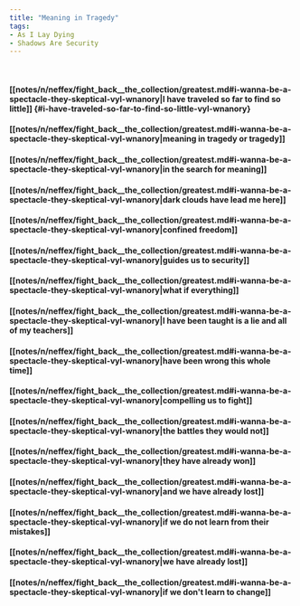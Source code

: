 ```yaml
---
title: "Meaning in Tragedy"
tags:
- As I Lay Dying
- Shadows Are Security
---
```

&nbsp;
#### [[notes/n/neffex/fight_back__the_collection/greatest.md#i-wanna-be-a-spectacle-they-skeptical-vyl-wnanory|I have traveled so far to find so little]] {#i-have-traveled-so-far-to-find-so-little-vyl-wnanory}
#### [[notes/n/neffex/fight_back__the_collection/greatest.md#i-wanna-be-a-spectacle-they-skeptical-vyl-wnanory|meaning in tragedy or tragedy]]
#### [[notes/n/neffex/fight_back__the_collection/greatest.md#i-wanna-be-a-spectacle-they-skeptical-vyl-wnanory|in the search for meaning]]
#### [[notes/n/neffex/fight_back__the_collection/greatest.md#i-wanna-be-a-spectacle-they-skeptical-vyl-wnanory|dark clouds have lead me here]]
#### [[notes/n/neffex/fight_back__the_collection/greatest.md#i-wanna-be-a-spectacle-they-skeptical-vyl-wnanory|confined freedom]]
#### [[notes/n/neffex/fight_back__the_collection/greatest.md#i-wanna-be-a-spectacle-they-skeptical-vyl-wnanory|guides us to security]]
#### [[notes/n/neffex/fight_back__the_collection/greatest.md#i-wanna-be-a-spectacle-they-skeptical-vyl-wnanory|what if everything]]
#### [[notes/n/neffex/fight_back__the_collection/greatest.md#i-wanna-be-a-spectacle-they-skeptical-vyl-wnanory|I have been taught is a lie and all of my teachers]]
#### [[notes/n/neffex/fight_back__the_collection/greatest.md#i-wanna-be-a-spectacle-they-skeptical-vyl-wnanory|have been wrong this whole time]]
#### [[notes/n/neffex/fight_back__the_collection/greatest.md#i-wanna-be-a-spectacle-they-skeptical-vyl-wnanory|compelling us to fight]]
#### [[notes/n/neffex/fight_back__the_collection/greatest.md#i-wanna-be-a-spectacle-they-skeptical-vyl-wnanory|the battles they would not]]
#### [[notes/n/neffex/fight_back__the_collection/greatest.md#i-wanna-be-a-spectacle-they-skeptical-vyl-wnanory|they have already won]]
#### [[notes/n/neffex/fight_back__the_collection/greatest.md#i-wanna-be-a-spectacle-they-skeptical-vyl-wnanory|and we have already lost]]
#### [[notes/n/neffex/fight_back__the_collection/greatest.md#i-wanna-be-a-spectacle-they-skeptical-vyl-wnanory|if we do not learn from their mistakes]]
#### [[notes/n/neffex/fight_back__the_collection/greatest.md#i-wanna-be-a-spectacle-they-skeptical-vyl-wnanory|we have already lost]]
#### [[notes/n/neffex/fight_back__the_collection/greatest.md#i-wanna-be-a-spectacle-they-skeptical-vyl-wnanory|if we don't learn to change]]
